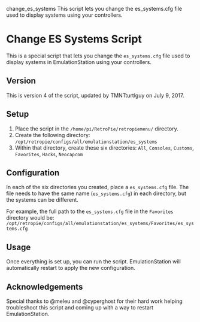 change_es_systems
This script lets you change the es_systems.cfg file used to display systems using your controllers.

# Change ES Systems Script

This is a special script that lets you change the `es_systems.cfg` file used to display systems in EmulationStation using your controllers.

## Version
This is version 4 of the script, updated by TMNTturtlguy on July 9, 2017.

## Setup
1. Place the script in the `/home/pi/RetroPie/retropiemenu/` directory.
2. Create the following directory: `/opt/retropie/configs/all/emulationstation/es_systems`
3. Within that directory, create these six directories: `All`, `Consoles`, `Customs`, `Favorites`, `Hacks`, `Neocapcom`

## Configuration
In each of the six directories you created, place a `es_systems.cfg` file. The file needs to have the same name (`es_systems.cfg`) in each directory, but the systems can be different.

For example, the full path to the `es_systems.cfg` file in the `Favorites` directory would be: `/opt/retropie/configs/all/emulationstation/es_systems/Favorites/es_systems.cfg`

## Usage
Once everything is set up, you can run the script. EmulationStation will automatically restart to apply the new configuration.

## Acknowledgements
Special thanks to @meleu and @cyperghost for their hard work helping troubleshoot this script and coming up with a way to restart EmulationStation.

 
